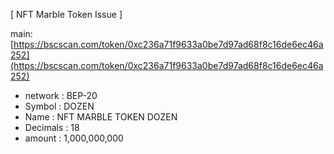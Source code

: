  [ NFT Marble Token Issue ]
 


main:[https://bscscan.com/token/0xc236a71f9633a0be7d97ad68f8c16de6ec46a252](https://bscscan.com/token/0xc236a71f9633a0be7d97ad68f8c16de6ec46a252)

- network : BEP-20
- Symbol : DOZEN
- Name : NFT MARBLE TOKEN DOZEN
- Decimals : 18
- amount : 1,000,000,000
